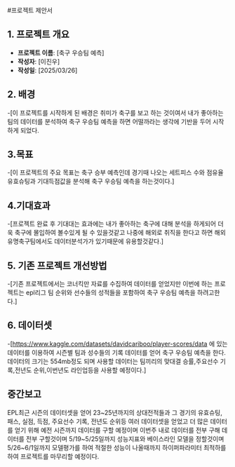 #프로젝트 제안서

## 1. 프로젝트 개요
- **프로젝트 이름**: [축구 우승팀 예측]
- **작성자**: [이진우]
- **작성일**: [2025/03/26]

## 2. 배경
-[이 프로젝트를 시작하게 된 배경은 취미가 축구를 보고 하는 것이여서 내가 좋아하는 팀의 데이터를 분석하여 축구 우승팀 예측을 하면 어떨까라는 생각에 기반을 두어 시작하게 되었다.

## 3.목표
-[이 프로젝트의 주요 목표는 축구 승부 예측인데 경기때 나오는 세트피스 수와 점유율 유효슈팅과 기대득점값을 분석해 축구 우승팀 예측을 하는것이다.]

## 4.기대효과
-[프로젝트 완료 후 기대대는 효과에는 내가 좋아하는 축구에 대해 분석을 하게되어 더욱 축구에 몰입하여 볼수있게 될 수 있을것같고 나중에 해외로 취직을 한다고 하면 해외유명축구팀에서도 데이터분석가가 있기때문에 유용할것같다.]

## 5. 기존 프로젝트 개선방법
-[기존 프로젝트에서는 코너킥만 자료를 수집하여 데이터를 얻었지만 이번에 하는 프로젝트는 epl리그 팀 순위와 선수들의 성적들을 포함하여 축구 우승팀 예측을 하려고한다.]

## 6. 데이터셋
-[https://www.kaggle.com/datasets/davidcariboo/player-scores/data 에 있는 데이터를 이용하여 시즌별 팀과 성수들의 기록 데이터를 얻어 축구 우승팀 예측을 한다.
데이터의 크기는 554mb정도 되며 사용할 데이터는 팀끼리의 맞대결 승률,주요선수 기록,전년도 순위,이번년도 라인업등을 사용할 예정이다.]

## 중간보고
EPL최근 시즌의 데이터셋을 얻어 23~25년까지의 상대전적들과 그 경기의 유효슈팅, 패스, 실점, 득점, 주요선수 기록, 전년도 순위등 여러 데이터셋을 얻었고 더 많은 데이터를 얻기 위해 예전 시즌까지 데이터를 구할 예정이며 
이번주 내로 데이터를 전부 구해 데이터를 전부 구할것이며 5/19~5/25일까지 성능지표와 베이스라인 모델을 정할것이며 5/26~6/1일까지 모델평가를 하여 적절한 성능이 나올때까지 하이퍼파라미터 최적하를 하여 프로젝트를 마무리할 예정이다.
